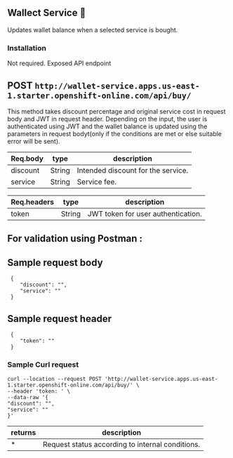 ## Wallect Service 🚀
Updates wallet balance when a selected service is bought.

### Installation
Not required. Exposed API endpoint

## POST  `http://wallet-service.apps.us-east-1.starter.openshift-online.com/api/buy/`

This method takes discount percentage and original service cost in request body and JWT in request header. Depending on the input, the user is authenticated using JWT and the wallet balance is updated using the parameters in request bodyt(only if the conditions are met or else suitable error will be sent).

**Req.body**|**type**|**description**
-----|-----|-----
discount|String|Intended discount for the service.
service|String| Service fee.

**Req.headers**|**type**|**description**
-----|-----|-----
token|String|JWT token for user authentication.

## For validation using Postman : 

## Sample request body           

```
 {
	"discount": "",
	"service": ""
 }
 ```

## Sample request header           

```
 {
	"token": ""
 }
 ```

### Sample Curl request

```
curl --location --request POST 'http://wallet-service.apps.us-east-1.starter.openshift-online.com/api/buy/' \
--header 'token: ' \
--data-raw '{
"discount": "",
"service": ""
}'
```
**returns**|**description**
-----|-----
*|Request status according to internal conditions.